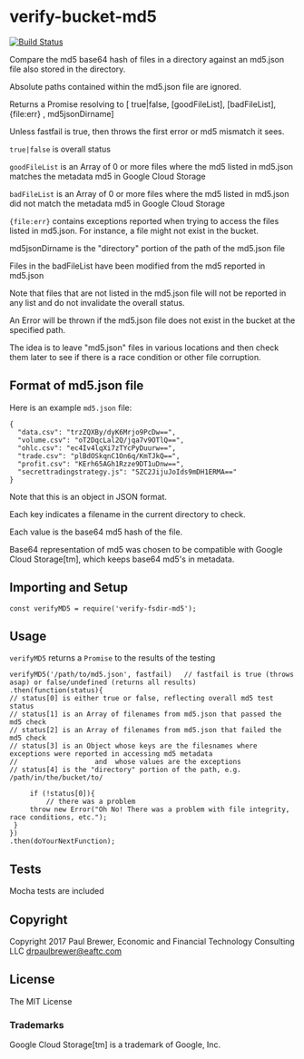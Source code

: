 # verify-bucket-md5

[![Build Status](https://travis-ci.org/DrPaulBrewer/verify-fsdir-md5.svg?branch=master)](https://travis-ci.org/DrPaulBrewer/verify-fsdir-md5)

Compare the md5 base64 hash of files in a directory against an md5.json file also stored in the directory.

Absolute paths contained within the md5.json file are ignored.

Returns a Promise resolving to [ true|false,  [goodFileList], [badFileList], {file:err} , md5jsonDirname]

Unless fastfail is true, then throws the first error or md5 mismatch it sees.

`true|false` is overall status

`goodFileList` is an Array of 0 or more files where the md5 listed in md5.json matches the metadata md5 in Google Cloud Storage

`badFileList` is an Array of 0 or more files where the md5 listed in md5.json did not match the metadata md5 in Google Cloud Storage

`{file:err}` contains exceptions reported when trying to access the files listed in md5.json.  For instance, a file might not exist in the bucket.

md5jsonDirname is the "directory" portion of the path of the md5.json file

Files in the badFileList have been modified from the md5 reported in md5.json

Note that files that are not listed in the md5.json file will not be reported in any list and do not invalidate the overall status.

An Error will be thrown if the md5.json file does not exist in the bucket at the specified path.

The idea is to leave "md5.json" files in various locations and then check them later
to see if there is a race condition or other file corruption.

## Format of md5.json file

Here is an example `md5.json` file:

    {
      "data.csv": "trzZQXBy/dyK6Mrjo9PcDw==",
      "volume.csv": "oT2DqcLal2Q/jqa7v9OTlQ==",
      "ohlc.csv": "ec4Iv4lqXi7zTYcPyDuurw==",
      "trade.csv": "plBdOSkqnC1On6q/KmTJkQ==",
      "profit.csv": "KErh65AGh1Rzze9DT1uDnw==",
      "secrettradingstrategy.js": "SZC2JijuJoIds9mDH1ERMA=="
    }

Note that this is an object in JSON format.

Each key indicates a filename in the current directory to check. 

Each value is the base64 md5 hash of the file.

Base64 representation of md5 was chosen to be compatible with Google Cloud Storage[tm], which keeps base64 md5's in metadata.

## Importing and Setup

    const verifyMD5 = require('verify-fsdir-md5');

## Usage

`verifyMD5` returns a `Promise` to the results of the testing

    verifyMD5('/path/to/md5.json', fastfail)   // fastfail is true (throws asap) or false/undefined (returns all results)
    .then(function(status){
	// status[0] is either true or false, reflecting overall md5 test status
	// status[1] is an Array of filenames from md5.json that passed the md5 check
	// status[2] is an Array of filenames from md5.json that failed the md5 check
	// status[3] is an Object whose keys are the filesnames where exceptions were reported in accessing md5 metadata
	//                   and  whose values are the exceptions
	// status[4] is the "directory" portion of the path, e.g. /path/in/the/bucket/to/
	
         if (!status[0]){
             // there was a problem
	     throw new Error("Oh No! There was a problem with file integrity, race conditions, etc.");
	 }
    })
    .then(doYourNextFunction);


## Tests

Mocha tests are included

## Copyright

Copyright 2017 Paul Brewer, Economic and Financial Technology Consulting LLC <drpaulbrewer@eaftc.com>

## License

The MIT License

### Trademarks

Google Cloud Storage[tm] is a trademark of Google, Inc.
